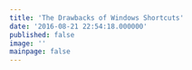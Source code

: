 ```yaml
---
title: 'The Drawbacks of Windows Shortcuts'
date: '2016-08-21 22:54:18.000000'
published: false
image: ''
mainpage: false
---
```


